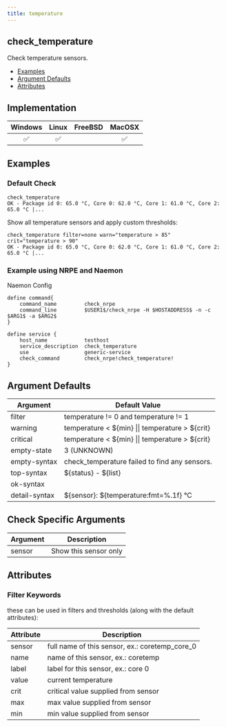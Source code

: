 ```yaml
---
title: temperature
---
```


## check_temperature

Check temperature sensors.

- [Examples](#examples)
- [Argument Defaults](#argument-defaults)
- [Attributes](#attributes)

## Implementation

| Windows            | Linux              | FreeBSD | MacOSX             |
|:------------------:|:------------------:|:-------:|:------------------:|
| :white_check_mark: | :white_check_mark: |         | :white_check_mark: |

## Examples

### Default Check

    check_temperature
    OK - Package id 0: 65.0 °C, Core 0: 62.0 °C, Core 1: 61.0 °C, Core 2: 65.0 °C |...

Show all temperature sensors and apply custom thresholds:

    check_temperature filter=none warn="temperature > 85" crit="temperature > 90"
    OK - Package id 0: 65.0 °C, Core 0: 62.0 °C, Core 1: 61.0 °C, Core 2: 65.0 °C |...

### Example using NRPE and Naemon

Naemon Config

    define command{
        command_name         check_nrpe
        command_line         $USER1$/check_nrpe -H $HOSTADDRESS$ -n -c $ARG1$ -a $ARG2$
    }

    define service {
        host_name            testhost
        service_description  check_temperature
        use                  generic-service
        check_command        check_nrpe!check_temperature!
    }

## Argument Defaults

| Argument      | Default Value                                     |
| ------------- | ------------------------------------------------- |
| filter        | temperature != 0 and temperature != 1             |
| warning       | temperature < \${min} \|\| temperature > \${crit} |
| critical      | temperature < \${min} \|\| temperature > \${crit} |
| empty-state   | 3 (UNKNOWN)                                       |
| empty-syntax  | check_temperature failed to find any sensors.     |
| top-syntax    | \${status} - \${list}                             |
| ok-syntax     |                                                   |
| detail-syntax | \${sensor}: \${temperature:fmt=%.1f} °C           |

## Check Specific Arguments

| Argument | Description           |
| -------- | --------------------- |
| sensor   | Show this sensor only |

## Attributes

### Filter Keywords

these can be used in filters and thresholds (along with the default attributes):

| Attribute | Description                                    |
| --------- | ---------------------------------------------- |
| sensor    | full name of this sensor, ex.: coretemp_core_0 |
| name      | name of this sensor, ex.: coretemp             |
| label     | label for this sensor, ex.: core 0             |
| value     | current temperature                            |
| crit      | critical value supplied from sensor            |
| max       | max value supplied from sensor                 |
| min       | min value supplied from sensor                 |
